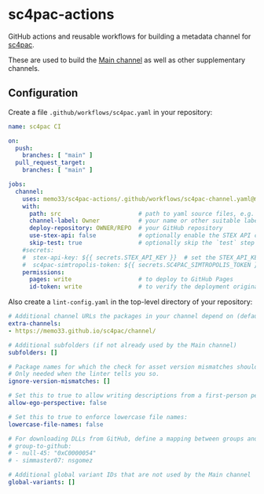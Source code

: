 # sc4pac-actions

GitHub actions and reusable workflows for building a metadata channel for [sc4pac](https://github.com/memo33/sc4pac-tools).

These are used to build the [Main channel](https://github.com/memo33/sc4pac) as well as other supplementary channels.

## Configuration

Create a file `.github/workflows/sc4pac.yaml` in your repository:
```yaml
name: sc4pac CI

on:
  push:
    branches: [ "main" ]
  pull_request_target:
    branches: [ "main" ]

jobs:
  channel:
    uses: memo33/sc4pac-actions/.github/workflows/sc4pac-channel.yaml@main
    with:
      path: src                      # path to yaml source files, e.g. src/yaml
      channel-label: Owner           # your name or other suitable label
      deploy-repository: OWNER/REPO  # your GitHub repository
      use-stex-api: false            # optionally enable the STEX API calls if you have a private key
      skip-test: true                # optionally skip the `test` step
    #secrets:
    #  stex-api-key: ${{ secrets.STEX_API_KEY }}  # set the STEX_API_KEY under: Settings > Secrets and variables > Actions > Repository secrets
    #  sc4pac-simtropolis-token: ${{ secrets.SC4PAC_SIMTROPOLIS_TOKEN }}  # set the SC4PAC_SIMTROPOLIS_TOKEN for downloading files during `test`
    permissions:
      pages: write                   # to deploy to GitHub Pages
      id-token: write                # to verify the deployment originates from an appropriate source
```

Also create a `lint-config.yaml` in the top-level directory of your repository:
```yaml
# Additional channel URLs the packages in your channel depend on (default: [])
extra-channels:
- https://memo33.github.io/sc4pac/channel/

# Additional subfolders (if not already used by the Main channel)
subfolders: []

# Package names for which the check for asset version mismatches should be skipped.
# Only needed when the linter tells you so.
ignore-version-mismatches: []

# Set this to true to allow writing descriptions from a first-person perspective.
allow-ego-perspective: false

# Set this to true to enforce lowercase file names:
lowercase-file-names: false

# For downloading DLLs from GitHub, define a mapping between groups and GH accounts.
# group-to-github:
# - null-45: "0xC0000054"
# - simmaster07: nsgomez

# Additional global variant IDs that are not used by the Main channel
global-variants: []
```
